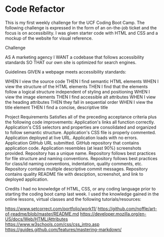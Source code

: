 # Code Refactor 
This is my first weekly challenge for the UCF Coding Boot Camp. The following challenge is expressed in the form of an on-the-job ticket and the focus is on accessibility. I was given starter code with HTML and CSS and a mockup of the website for visual reference.

Challenge

AS A marketing agency I WANT a codebase that follows accessibility standards SO THAT our own site is optimized for search engines.

Guidelines
GIVEN a webpage meets accessibility standards:

WHEN I view the source code
THEN I find semantic HTML elements
WHEN I view the structure of the HTML elements
THEN I find that the elements follow a logical structure independent of styling and positioning
WHEN I view the image elements
THEN I find accessible alt attributes
WHEN I view the heading attributes
THEN they fall in sequential order
WHEN I view the title element
THEN I find a concise, descriptive title

Project Requirements
Satisfies all of the preceding acceptance criteria plus the following code improvements:
Application's links all function correctly.
Application's CSS selectors and properties are consolidated and organized to follow semantic structure.
Application's CSS file is properly commented.
Application deployed at live URL.
Application loads with no errors.
Application GitHub URL submitted.
GitHub repository that contains application code.
Application resembles (at least 90%) screenshots provided.
Repository has a unique name.
Repository follows best practices for file structure and naming conventions.
Repository follows best practices for class/id naming conventions, indentation, quality comments, etc.
Repository contains multiple descriptive commit messages.
Repository contains quality README file with desciption, screenshot, and link to deployed application.

Credits
I had no knowledge of HTML, CSS, or any coding language prior to starting the coding boot camp last week. I used the knowledge gained in the online lessons, virtual classes and the following tutorials/resources:

https://www.setcorrect.com/portfolio/work11/
https://github.com/noffle/art-of-readme/blob/master/README.md
https://developer.mozilla.org/en-US/docs/Web/HTML/Attributes
https://www.w3schools.com/css/css_intro.asp
https://guides.github.com/features/mastering-markdown/